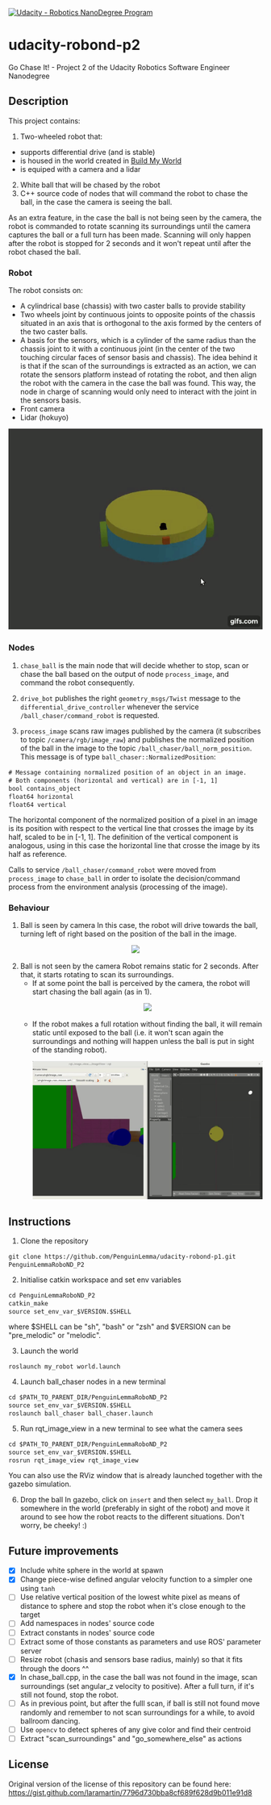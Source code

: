 [![Udacity - Robotics NanoDegree Program](https://s3-us-west-1.amazonaws.com/udacity-robotics/Extra+Images/RoboND_flag.png)](https://www.udacity.com/robotics)

# udacity-robond-p2
Go Chase It! - Project 2 of the Udacity Robotics Software Engineer Nanodegree

## Description

This project contains:
1. Two-wheeled robot that:
  - supports differential drive (and is stable)
  - is housed in the world created in [Build My World](https://github.com/PenguinLemma/udacity-robond-p1 "RoboND Project 1 - PenguinLemma")
  - is equiped with a camera and a lidar
2. White ball that will be chased by the robot
3. C++ source code of nodes that will command the robot to chase the ball, in the case the camera is seeing the ball.

As an extra feature, in the case the ball is not being seen by the camera, the robot is commanded to rotate scanning its surroundings until the camera captures the ball or a full turn has been made. Scanning will only happen after the robot is stopped for 2 seconds and it won't repeat until after the robot chased the ball.

### Robot

The robot consists on:
- A cylindrical base (chassis) with two caster balls to provide stability
- Two wheels joint by continuous joints to opposite points of the chassis situated in an axis that is orthogonal to the axis formed by the centers of the two caster balls.
- A basis for the sensors, which is a cylinder of the same radius than the chassis joint to it with a continuous joint (in the center of the two touching circular faces of sensor basis and chassis). The idea behind it is that if the scan of the surroundings is extracted as an action, we can rotate the sensors platform instead of rotating the robot, and then align the robot with the camera in the case the ball was found. This way, the node in charge of scanning would only need to interact with the joint in the sensors basis.
- Front camera
- Lidar (hokuyo)

<p align="center">
  <img src="doc/robot_overview.gif">
</p>

### Nodes

1. `chase_ball` is the main node that will decide whether to stop, scan or chase the ball based on the output of node `process_image`, and command the robot consequently.

2. `drive_bot` publishes the right `geometry_msgs/Twist` message to the `differential_drive_controller` whenever the service `/ball_chaser/command_robot` is requested.

3. `process_image` scans raw images published by the camera (it subscribes to topic `/camera/rgb/image_raw`) and publishes the normalized position of the ball in the image to the topic `/ball_chaser/ball_norm_position`. This message is of type `ball_chaser::NormalizedPosition`:
  ```
  # Message containing normalized position of an object in an image.
  # Both components (horizontal and vertical) are in [-1, 1]
  bool contains_object
  float64 horizontal
  float64 vertical
  ```
   The horizontal component of the normalized position of a pixel in an image is its position with respect to the vertical line that crosses the image by its half, scaled to be in [-1, 1]. The definition of the vertical component is analogous, using in this case the horizontal line that crosse the image by its half as reference.

Calls to service `/ball_chaser/command_robot` were moved from `process_image` to `chase_ball` in order to isolate the decision/command process from the environment analysis (processing of the image).

### Behaviour

1. Ball is seen by camera
   In this case, the robot will drive towards the ball, turning left of right based on the position of the ball in the image.

  <p align="center">
    <img src="doc/chasing.gif">
  </p>

2. Ball is not seen by the camera
   Robot remains static for 2 seconds. After that, it starts rotating to scan its surroundings.
      - If at some point the ball is perceived by the camera, the robot will start chasing the ball again (as in 1).
        <p align="center">
          <img src="doc/full_scan.gif">
        </p>
      - If the robot makes a full rotation without finding the ball, it will remain static until exposed to the ball (i.e. it won't scan again the surroundings and nothing will happen unless the ball is put in sight of the standing robot).
        <p align="center">
          <img src="doc/scan_and_chase.gif">
        </p>

## Instructions

1. Clone the repository

```git
git clone https://github.com/PenguinLemma/udacity-robond-p1.git PenguinLemmaRoboND_P2
```

2. Initialise catkin workspace and set env variables

```shell
cd PenguinLemmaRoboND_P2
catkin_make
source set_env_var_$VERSION.$SHELL
```
where $SHELL can be "sh", "bash" or "zsh" and $VERSION can be "pre_melodic" or "melodic".

3. Launch the world
```shell
roslaunch my_robot world.launch
```
4. Launch ball_chaser nodes in a new terminal
```shell
cd $PATH_TO_PARENT_DIR/PenguinLemmaRoboND_P2
source set_env_var_$VERSION.$SHELL
roslaunch ball_chaser ball_chaser.launch
```
5. Run rqt_image_view in a new terminal to see what the camera sees
```shell
cd $PATH_TO_PARENT_DIR/PenguinLemmaRoboND_P2
source set_env_var_$VERSION.$SHELL
rosrun rqt_image_view rqt_image_view
```
You can also use the RViz window that is already launched together with the gazebo simulation.

6. Drop the ball
In gazebo, click on `insert` and then select `my_ball`. Drop it somewhere in the world (preferably in sight of the robot) and move it around to see how the robot reacts to the different situations. Don't worry, be cheeky! :)


## Future improvements

- [x] Include white sphere in the world at spawn
- [x] Change piece-wise defined angular velocity function to a simpler one using `tanh`
- [ ] Use relative vertical position of the lowest white pixel as means of distance to sphere and stop the robot when it's close enough to the target
- [ ] Add namespaces in nodes' source code
- [ ] Extract constants in nodes' source code
- [ ] Extract some of those constants as parameters and use ROS' parameter server
- [ ] Resize robot (chasis and sensors base radius, mainly) so that it fits through the doors ^^
- [x] In chase_ball.cpp, in the case the ball was not found in the image, scan surroundings (set angular_z velocity to positive). After a full turn, if it's still not found, stop the robot.
- [ ] As in previous point, but after the fulll scan, if ball is still not found move randomly and remember to not scan surroundings for a while, to avoid ballroom dancing.
- [ ] Use `opencv` to detect spheres of any give color and find their centroid
- [ ] Extract "scan_surroundings" and "go_somewhere_else" as actions

## License
Original version of the license of this repository can be found here:
https://gist.github.com/laramartin/7796d730bba8cf689f628d9b011e91d8
